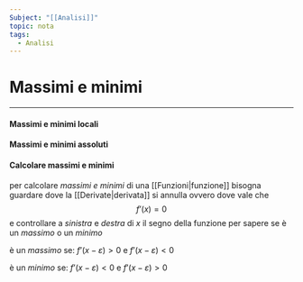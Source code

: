 ```yaml
---
Subject: "[[Analisi]]"
topic: nota
tags:
  - Analisi
---
```

# Massimi e minimi
---

#### Massimi e minimi locali

#### Massimi e minimi assoluti


#### Calcolare massimi e minimi
per calcolare _massimi e minimi_ di una [[Funzioni|funzione]] bisogna guardare dove la [[Derivate|derivata]] si annulla ovvero dove vale che $$f’(x)=0$$ e controllare a _sinistra_ e _destra_ di $x$ il segno della funzione per sapere se è un _massimo_ o un _minimo_

è un _massimo_ se: $f’(x-\varepsilon) >0$ e $f’(x-\varepsilon) <0$

è un _minimo_ se: $f’(x-\varepsilon) <0$ e $f’(x-\varepsilon) >0$